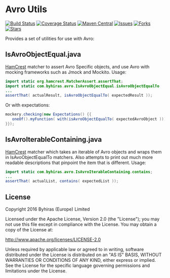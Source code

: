 # Avro Utils

[![Build Status](https://travis-ci.org/${owner}/${name}.svg?branch=master)](https://travis-ci.org/${owner}/${name}?branch=master) 
[![Coverage Status](https://coveralls.io/repos/github/${owner}/${name}/badge.svg?branch=master)](https://coveralls.io/github/${owner}/${name}?branch=master) 
[![Maven Central](https://maven-badges.herokuapp.com/maven-central/com.marvinformatics/${name}/badge.svg)](https://maven-badges.herokuapp.com/maven-central/com.marvinformatics/${name}/) 
[![Issues](https://img.shields.io/github/issues/${owner}/${name}.svg)](https://github.com/${owner}/${name}/issues) 
[![Forks](https://img.shields.io/github/forks/${owner}/${name}.svg)](https://github.com/${owner}/${name}/network) 
[![Stars](https://img.shields.io/github/stars/${owner}/${name}.svg)](https://github.com/${owner}/${name}/stargazers)

Provides a set of utilities for use with Avro:

## IsAvroObjectEqual.java

[HamCrest](http://hamcrest.org) matcher to assert Avro Specific objects, and use Avro with mocking frameworks such as Jmock and Mockito. Usage:

```java
import static org.hamcrest.MatcherAssert.assertThat;
import static com.byhiras.avro.IsAvroObjectEqual.isAvroObjectEqualTo
...
assertThat( actualResult, isAvroObjectEqualTo( expectedResult ));
```

Or with expectations:

```java
mockery.checking(new Expectations() {{
   oneOf().myFunction( with(isAvroObjectEqualTo( expectedAvroObject )));
}});
```

## IsAvroIterableContaining.java

[HamCrest](http://hamcrest.org) matcher which takes an iterable of Avro objects and wraps them in IsAvoObjectEqualTo matchers. Also attempts to print out much more readable descriptions that pinpoint the item that is different. Usage:

```java
import static com.byhiras.avro.IsAvroIterableContaining.contains;
...
assertThat( actualList, contains( expectedList ));
```


## License

Copyright 2016 Byhiras (Europe) Limited

Licensed under the Apache License, Version 2.0 (the "License");
you may not use this file except in compliance with the License.
You may obtain a copy of the License at: 

http://www.apache.org/licenses/LICENSE-2.0

Unless required by applicable law or agreed to in writing, software
distributed under the License is distributed on an "AS IS" BASIS,
WITHOUT WARRANTIES OR CONDITIONS OF ANY KIND, either express or implied.
See the License for the specific language governing permissions and
limitations under the License.
